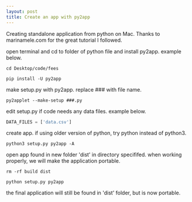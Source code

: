 ```yaml
---
layout: post
title: Create an app with py2app
---
```


Creating standalone application from python on Mac.
Thanks to marinamele.com for the great tutorial I followed.

open terminal and cd to folder of python file and install py2app. example below.
```
cd Desktop/code/fees
```
```
pip install -U py2app
```

make setup.py with py2app. replace ### with file name.
```
py2applet --make-setup ###.py
```

edit setup.py if code needs any data files. example below.
```python
DATA_FILES = ['data.csv']
```

create app. if using older version of python, try python instead of python3.
```
python3 setup.py py2app -A                         
```

open app found in new folder 'dist' in directory specififed. when working properly, we will make the application portable.
```
rm -rf build dist
```
```
python setup.py py2app
```

the final application will still be found in 'dist' folder, but is now portable.
